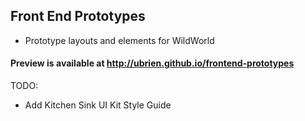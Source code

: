 ## Front End Prototypes

- Prototype layouts and elements for WildWorld

#### Preview is available at http://ubrien.github.io/frontend-prototypes


TODO:

- Add Kitchen Sink UI Kit Style Guide
